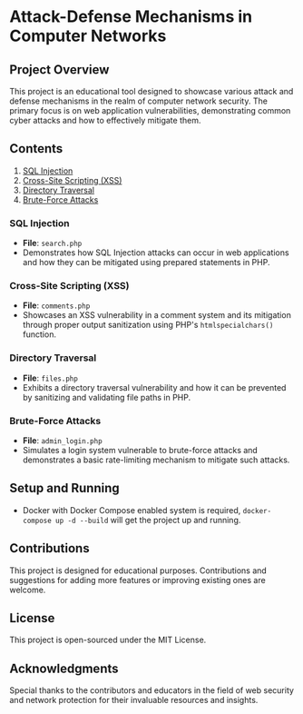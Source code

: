 # Attack-Defense Mechanisms in Computer Networks

## Project Overview
This project is an educational tool designed to showcase various attack and defense mechanisms in the realm of computer network security. The primary focus is on web application vulnerabilities, demonstrating common cyber attacks and how to effectively mitigate them.

## Contents
1. [SQL Injection](#sql-injection)
2. [Cross-Site Scripting (XSS)](#cross-site-scripting-xss)
3. [Directory Traversal](#directory-traversal)
4. [Brute-Force Attacks](#brute-force-attacks)

### SQL Injection
- **File**: `search.php`
- Demonstrates how SQL Injection attacks can occur in web applications and how they can be mitigated using prepared statements in PHP.

### Cross-Site Scripting (XSS)
- **File**: `comments.php`
- Showcases an XSS vulnerability in a comment system and its mitigation through proper output sanitization using PHP's `htmlspecialchars()` function.

### Directory Traversal
- **File**: `files.php`
- Exhibits a directory traversal vulnerability and how it can be prevented by sanitizing and validating file paths in PHP.

### Brute-Force Attacks
- **File**: `admin_login.php`
- Simulates a login system vulnerable to brute-force attacks and demonstrates a basic rate-limiting mechanism to mitigate such attacks.

## Setup and Running
- Docker with Docker Compose enabled system is required, `docker-compose up -d --build` will get the project up and running.

## Contributions
This project is designed for educational purposes. Contributions and suggestions for adding more features or improving existing ones are welcome.

## License
This project is open-sourced under the MIT License.

## Acknowledgments
Special thanks to the contributors and educators in the field of web security and network protection for their invaluable resources and insights.
